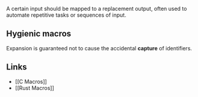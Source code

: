 A certain input should be mapped to a replacement output, often used to automate repetitive tasks or sequences of input.

## Hygienic macros
Expansion is guaranteed not to cause the accidental **capture** of identifiers.

## Links
- [[C Macros]]
- [[Rust Macros]]